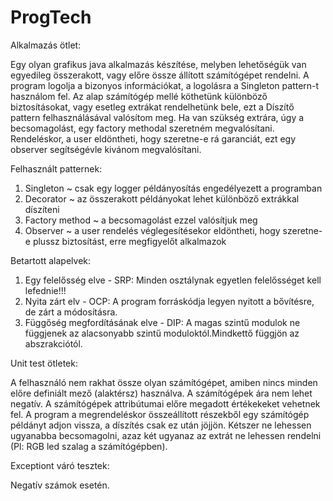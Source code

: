 # ProgTech

Alkalmazás ötlet:


Egy olyan grafikus java alkalmazás készítése, melyben lehetőségük van egyedileg összerakott, vagy előre össze állított számítógépet rendelni.
A program logolja a bizonyos információkat, a logolásra a Singleton pattern-t használom fel.
Az alap számítógép mellé köthetünk különböző biztosításokat, vagy esetleg extrákat rendelhetünk bele, ezt a Díszítő pattern felhasználásával valósítom meg. Ha van szükség extrára, úgy a becsomagolást, egy factory methodal szeretném megvalósítani. Rendeléskor, a user eldöntheti, hogy szeretne-e rá garanciát, ezt egy observer segítségévle kivánom megvalósítani.

Felhasznált patternek:
1. Singleton ~ csak egy logger példányosítás engedélyezett a programban
2. Decorator ~ az összerakott példányokat lehet különböző extrákkal díszíteni
3. Factory method ~ a becsomagolást ezzel valósítjuk meg
4. Observer ~ a user rendelés véglegesítésekor eldöntheti, hogy szeretne-e plussz biztosítást, erre megfigyelőt alkalmazok

Betartott alapelvek:
 1. Egy felelősség elve - SRP: Minden osztálynak egyetlen felelősséget kell lefednie!!!
 2. Nyita zárt elv - OCP: A program forráskódja legyen nyitott a bővítésre, de zárt a módosításra.
 3. Függőség megfordításának elve - DIP: A magas szintű modulok ne függjenek az alacsonyabb szintű moduloktól.Mindkettő függjön az abszrakciótól.
 

Unit test ötletek:


A felhasználó nem rakhat össze olyan számítógépet, amiben nincs minden előre definiált mező (alaktérsz) használva.
A számítógépek ára nem lehet negatív.
A számítógépek attribútumai előre megadott értékekeket vehetnek fel.
A program a megrendeléskor összeállított részekből egy számítógép példányt adjon vissza, a díszítés csak ez után jöjjön.
Kétszer ne lehessen ugyanabba becsomagolni, azaz két ugyanaz az extrát ne lehessen rendelni (Pl: RGB led szalag a számítógépben).

Exceptiont váró tesztek:


Negatív számok esetén.
